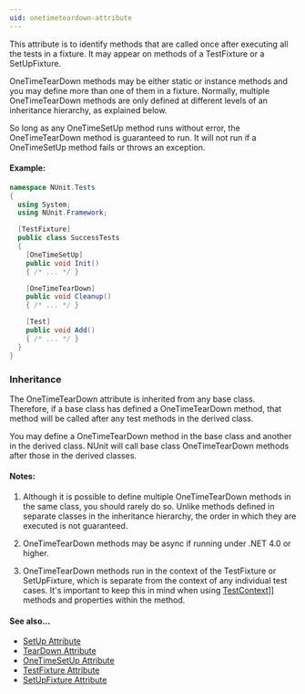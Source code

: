 ```yaml
---
uid: onetimeteardown-attribute
---
```


This attribute is to identify methods that are called once after executing all the tests
in a fixture. It may appear on methods of a TestFixture or a SetUpFixture.

OneTimeTearDown methods may be either static or
instance methods and you may define more than one of them in a fixture.
Normally, multiple OneTimeTearDown methods are only defined at different levels
of an inheritance hierarchy, as explained below.

So long as any OneTimeSetUp method runs without error, the OneTimeTearDown method is
guaranteed to run. It will not run if a OneTimeSetUp method fails or throws an
exception.

#### Example:

```csharp
namespace NUnit.Tests
{
  using System;
  using NUnit.Framework;

  [TestFixture]
  public class SuccessTests
  {
    [OneTimeSetUp]
    public void Init()
    { /* ... */ }

    [OneTimeTearDown]
    public void Cleanup()
    { /* ... */ }

    [Test]
    public void Add()
    { /* ... */ }
  }
}
```

### Inheritance

The OneTimeTearDown attribute is inherited from any base class. Therefore, if a base
class has defined a OneTimeTearDown method, that method will be called
after any test methods in the derived class.

You may define a OneTimeTearDown method
in the base class and another in the derived class. NUnit will call base
class OneTimeTearDown methods after those in the derived classes.

#### Notes:

 1. Although it is possible to define multiple OneTimeTearDown methods
    in the same class, you should rarely do so. Unlike methods defined in
    separate classes in the inheritance hierarchy, the order in which they
    are executed is not guaranteed.

 2. OneTimeTearDown methods may be async if running under .NET 4.0 or higher.

 3. OneTimeTearDown methods run in the context of the TestFixture or SetUpFixture, which is separate from the context of any individual test cases. It's important to keep this in mind when using [TestContext](xref:TestContext)]] methods and properties within the method.


#### See also...
 * [SetUp Attribute](SetUp.md)
 * [TearDown Attribute](TearDown.md)
 * [OneTimeSetUp Attribute](OneTimeSetUp.md)
 * [TestFixture Attribute](TestFixture.md)
 * [SetUpFixture Attribute](SetUpFixture.md)
